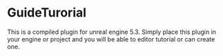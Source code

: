# GuideTurorial
This is a compiled plugin for unreal engine 5.3. Simply place this plugin in your engine or project and you will be able to editor tutorial or can create one. 

